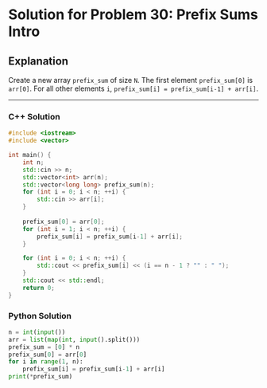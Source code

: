 # Solution for Problem 30: Prefix Sums Intro

## Explanation
Create a new array `prefix_sum` of size `N`. The first element `prefix_sum[0]` is `arr[0]`. For all other elements `i`, `prefix_sum[i] = prefix_sum[i-1] + arr[i]`.

---

### C++ Solution
```cpp
#include <iostream>
#include <vector>

int main() {
    int n;
    std::cin >> n;
    std::vector<int> arr(n);
    std::vector<long long> prefix_sum(n);
    for (int i = 0; i < n; ++i) {
        std::cin >> arr[i];
    }
    
    prefix_sum[0] = arr[0];
    for (int i = 1; i < n; ++i) {
        prefix_sum[i] = prefix_sum[i-1] + arr[i];
    }

    for (int i = 0; i < n; ++i) {
        std::cout << prefix_sum[i] << (i == n - 1 ? "" : " ");
    }
    std::cout << std::endl;
    return 0;
}
```

### Python Solution
```python
n = int(input())
arr = list(map(int, input().split()))
prefix_sum = [0] * n
prefix_sum[0] = arr[0]
for i in range(1, n):
    prefix_sum[i] = prefix_sum[i-1] + arr[i]
print(*prefix_sum)
```

